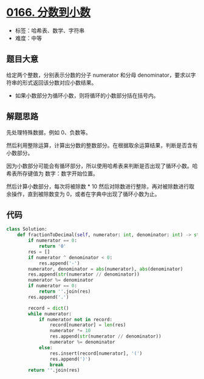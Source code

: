 # [0166. 分数到小数](https://leetcode.cn/problems/fraction-to-recurring-decimal/)

- 标签：哈希表、数学、字符串
- 难度：中等

## 题目大意

给定两个整数，分别表示分数的分子 numerator 和分母 denominator，要求以字符串的形式返回该分数对应小数结果。

- 如果小数部分为循环小数，则将循环的小数部分括在括号内。

## 解题思路

先处理特殊数据，例如 0、负数等。

然后利用整除运算，计算出分数的整数部分。在根据取余运算结果，判断是否含有小数部分。

因为小数部分可能会有循环部分，所以使用哈希表来判断是否出现了循环小数。哈希表所存键值为 数字：数字开始位置。

然后计算小数部分，每次将被除数 * 10 然后对除数进行整除，再对被除数进行取余操作，直到被除数变为 0，或者在字典中出现了循环小数为止。

## 代码

```Python
class Solution:
    def fractionToDecimal(self, numerator: int, denominator: int) -> str:
        if numerator == 0:
            return '0'
        res = []
        if numerator ^ denominator < 0:
            res.append('-')
        numerator, denominator = abs(numerator), abs(denominator)
        res.append(str(numerator // denominator))
        numerator %= denominator
        if numerator == 0:
            return ''.join(res)
        res.append('.')

        record = dict()
        while numerator:
            if numerator not in record:
                record[numerator] = len(res)
                numerator *= 10
                res.append(str(numerator // denominator))
                numerator %= denominator
            else:
                res.insert(record[numerator], '(')
                res.append(')')
                break
        return ''.join(res)
```

